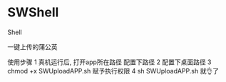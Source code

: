 # SWShell
Shell

一键上传的蒲公英

使用步骤
1 真机运行后, 打开app所在路径  配置下路径 
2 配置下桌面路径
3 chmod +x SWUploadAPP.sh  赋予执行权限
4 sh SWUploadAPP.sh 就👌了
